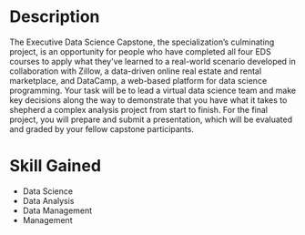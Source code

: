 # Description

The Executive Data Science Capstone, the specialization’s culminating project, is an opportunity for people who have completed all four EDS courses to apply what they've learned to a real-world scenario developed in collaboration with Zillow, a data-driven online real estate and rental marketplace, and DataCamp, a web-based platform for data science programming. Your task will be to lead a virtual data science team and make key decisions along the way to demonstrate that you have what it takes to shepherd a complex analysis project from start to finish.  For the final project, you will prepare and submit a presentation, which will be evaluated and graded by your fellow capstone participants.



# Skill Gained
- Data Science
- Data Analysis
- Data Management
- Management